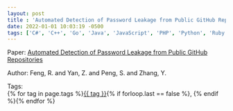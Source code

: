 ```yaml
---
layout: post
title : 'Automated Detection of Password Leakage from Public GitHub Repositories'
date: 2022-01-01 10:03:19 -0500
tags: ['C#', 'C++', 'Go', 'Java', 'JavaScript', 'PHP', 'Python', 'Ruby', 'TypeScript', 'C', 'Password Leaks', 'Text Convolutional Neural Network', 'Tokenizer']
---
```

Paper: [Automated Detection of Password Leakage from Public GitHub Repositories](https://ieeexplore-ieee-org.proxy.library.nd.edu/document/9794113)

Author: Feng, R. and Yan, Z. and Peng, S. and Zhang, Y.




 Tags:  
        <span>{% for tag in page.tags %}<a href="/tags/#{{ tag | slugify }}">{{ tag }}</a>{% if forloop.last == false %}, {% endif %}{% endfor %}</span>
